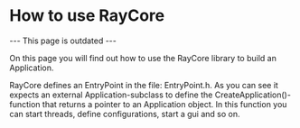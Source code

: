 # How to use RayCore

--- This page is outdated ---

On this page you will find out how to use the RayCore library to build an Application.

RayCore defines an EntryPoint in the file: EntryPoint.h. As you can see it expects an external Application-subclass to define the CreateApplication()-function that returns a pointer to an Application object. In this function you can start threads, define configurations, start a gui and so on.